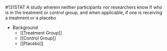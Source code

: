 #131STAT 
A study wherein neither participants nor researchers know if who is in the treatment or control group, and when applicable, if one is receiving a treatment or a placebo

- Background
	- [[Treatment Group]]
	- [[Control Group]]
	- [[Placebo]]